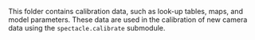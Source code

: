 This folder contains calibration data, such as look-up tables, maps, and model parameters. These data are used in the calibration of new camera data using the `spectacle.calibrate` submodule.